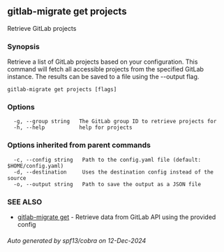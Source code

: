 ## gitlab-migrate get projects

Retrieve GitLab projects

### Synopsis

Retrieve a list of GitLab projects based on your configuration.
This command will fetch all accessible projects from the specified GitLab instance.
The results can be saved to a file using the --output flag.

```
gitlab-migrate get projects [flags]
```

### Options

```
  -g, --group string   The GitLab group ID to retrieve projects for
  -h, --help           help for projects
```

### Options inherited from parent commands

```
  -c, --config string   Path to the config.yaml file (default: $HOME/config.yaml)
  -d, --destination     Uses the destination config instead of the source
  -o, --output string   Path to save the output as a JSON file
```

### SEE ALSO

* [gitlab-migrate get](gitlab-migrate_get.md)	 - Retrieve data from GitLab API using the provided config

###### Auto generated by spf13/cobra on 12-Dec-2024
